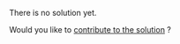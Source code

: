 
There is no solution yet.

Would you like to [contribute to the solution](https://github.com/BFEdev/BFE.dev-solutions/blob/main/problem/implement-curry_en.md) ?
